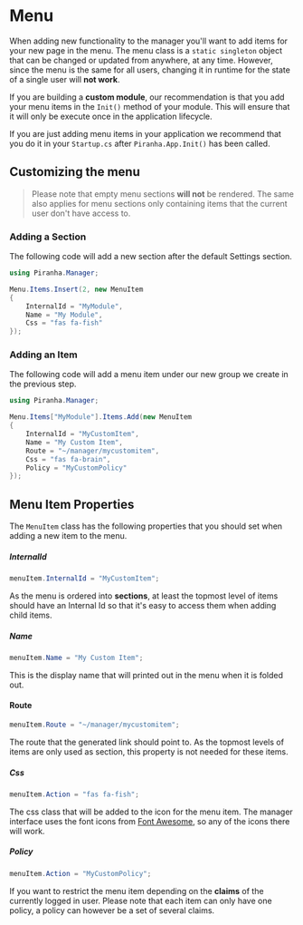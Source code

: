 # Menu

When adding new functionality to the manager you'll want to add items for your new page in the menu. The menu class is a `static singleton` object that can be changed or updated from anywhere, at any time. However, since the menu is the same for all users, changing it in runtime for the state of a single user will **not work**.

If you are building a **custom module**, our recommendation is that you add your menu items in the `Init()` method of your module. This will ensure that it will only be execute once in the application lifecycle.

If you are just adding menu items in your application we recommend that you do it in your `Startup.cs` after `Piranha.App.Init()` has been called.

## Customizing the menu

> Please note that empty menu sections **will not** be rendered. The same also applies for menu sections only containing items that the current user don't have access to.

### Adding a Section

The following code will add a new section after the default Settings section.

~~~ csharp
using Piranha.Manager;

Menu.Items.Insert(2, new MenuItem
{
    InternalId = "MyModule",
    Name = "My Module",
    Css = "fas fa-fish"
});
~~~

### Adding an Item

The following code will add a menu item under our new group we create in the previous step.

~~~ csharp
using Piranha.Manager;

Menu.Items["MyModule"].Items.Add(new MenuItem
{
    InternalId = "MyCustomItem",
    Name = "My Custom Item",
    Route = "~/manager/mycustomitem",
    Css = "fas fa-brain",
    Policy = "MyCustomPolicy"
});
~~~

## Menu Item Properties

The `MenuItem` class has the following properties that you should set when adding a new item to the menu.

##### InternalId

~~~ csharp
menuItem.InternalId = "MyCustomItem";
~~~

As the menu is ordered into **sections**, at least the topmost level of items should have an Internal Id so that it's easy to access them when adding child items.

##### Name

~~~ csharp
menuItem.Name = "My Custom Item";
~~~

This is the display name that will printed out in the menu when it is folded out.

#### Route

~~~ csharp
menuItem.Route = "~/manager/mycustomitem";
~~~

The route that the generated link should point to. As the topmost levels of items are only used as section, this property is not needed for these items.

##### Css

~~~ csharp
menuItem.Action = "fas fa-fish";
~~~

The css class that will be added to the icon for the menu item. The manager interface uses the font icons from [Font Awesome](https://fontawesome.com), so any of the icons there will work.

##### Policy

~~~ csharp
menuItem.Action = "MyCustomPolicy";
~~~

If you want to restrict the menu item depending on the **claims** of the currently logged in user. Please note that each item can only have one policy, a policy can however be a set of several claims.
